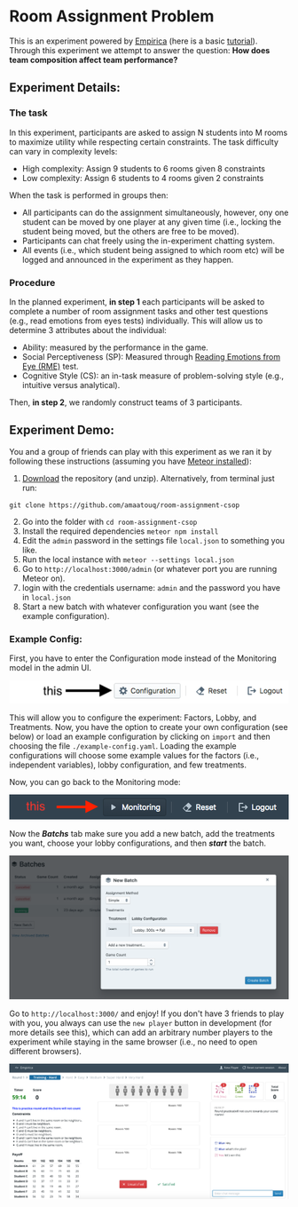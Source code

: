 # Room Assignment Problem

This is an experiment powered by
[Empirica](https://github.com/empiricaly/empirica) (here is a basic
[tutorial](https://github.com/empiricaly/tutorials/tree/master/guess-correlation-tutorial)).
Through this experiment we attempt to answer the question: **How does team
composition affect team performance?**

## Experiment Details:

### The task

In this experiment, participants are asked to assign N students into M rooms to
maximize utility while respecting certain constraints. The task difficulty can
vary in complexity levels:

* High complexity: Assign 9 students to 6 rooms given 8 constraints
* Low complexity: Assign 6 students to 4 rooms given 2 constraints

When the task is performed in groups then:

* All participants can do the assignment simultaneously, however, ony one
  student can be moved by one player at any given time (i.e., locking the
  student being moved, but the others are free to be moved).
* Participants can chat freely using the in-experiment chatting system.
* All events (i.e., which student being assigned to which room etc) will be
  logged and announced in the experiment as they happen.

### Procedure

In the planned experiment, **in step 1** each participants will be asked to
complete a number of room assignment tasks and other test questions (e.g., read
emotions from eyes tests) individually. This will allow us to determine 3
attributes about the individual:

* Ability: measured by the performance in the game.
* Social Perceptiveness (SP): Measured through
  [Reading Emotions from Eye (RME)](https://github.com/amaatouq/RME_test) test.
* Cognitive Style (CS): an in-task measure of problem-solving style (e.g.,
  intuitive versus analytical).

Then, **in step 2**, we randomly construct teams of 3 participants.

## Experiment Demo:
You and a group of friends can play with this experiment as we ran it by following these instructions (assuming you have [Meteor installed](https://www.meteor.com/install)):

1. [Download](https://github.com/amaatouq/room-assignment.git) the repository (and unzip). Alternatively, from terminal just run:

```ssh
git clone https://github.com/amaatouq/room-assignment-csop
```

2. Go into the folder with `cd room-assignment-csop`
3. Install the required dependencies `meteor npm install`
4. Edit the `admin` password in the settings file `local.json` to something you like.
5. Run the local instance with `meteor --settings local.json`
6. Go to `http://localhost:3000/admin` (or whatever port you are running Meteor on).
7. login with the credentials username: `admin` and the password you have in `local.json`
8. Start a new batch with whatever configuration you want (see the example configuration).

### Example Config:

First, you have to enter the Configuration mode instead of the Monitoring model in the admin UI.

![config-mode][config-mode-image]

[config-mode-image]: ./readme_screenshots/configuration_mode.png

This will allow you to configure the experiment: Factors, Lobby, and Treatments. Now, you have the option to create your own configuration (see below) or load an example configuration by clicking on `import` and then choosing the file `./example-config.yaml`.
Loading the example configurations will choose some example values for the factors (i.e., independent variables), lobby configuration, and few treatments.

Now, you can go back to the Monitoring mode:

![monitoring-mode][monitoring-mode-image]

[monitoring-mode-image]: ./readme_screenshots/monitoring_mode.png

Now the **_Batchs_** tab make sure you add a new batch, add the treatments you want, choose your lobby configurations, and then **_start_** the batch.

![batches][batches-img]

[batches-img]: ./readme_screenshots/new_batch.png

Go to `http://localhost:3000/` and enjoy! If you don't have 3 friends to play with you, you always can use the `new player` button in development (for more details see this), which can add an arbitrary number players to the experiment while staying in the same browser (i.e., no need to open different browsers).

![game][game-img]

[game-img]: ./readme_screenshots/game.png


